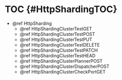 TOC {#HttpShardingTOC}
======================

- @ref HttpSharding
  - @ref HttpShardingClusterTestGET
  - @ref HttpShardingClusterTestPOST
  - @ref HttpShardingClusterTestPUT
  - @ref HttpShardingClusterTestDELETE
  - @ref HttpShardingClusterTestPATCH
  - @ref HttpShardingClusterTestHEAD
  - @ref HttpShardingClusterPlannerPOST
  - @ref HttpShardingClusterDispatcherPOST
  - @ref HttpShardingClusterCheckPortGET









